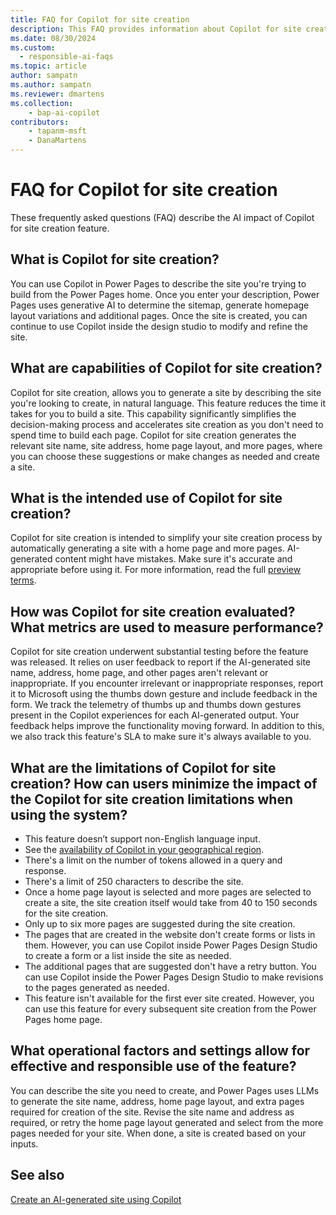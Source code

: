 ```yaml
---
title: FAQ for Copilot for site creation
description: This FAQ provides information about Copilot for site creation in Power Pages, along with key considerations for making use of this technology responsibly.
ms.date: 08/30/2024
ms.custom: 
  - responsible-ai-faqs
ms.topic: article
author: sampatn
ms.author: sampatn
ms.reviewer: dmartens
ms.collection: 
    - bap-ai-copilot
contributors:
    - tapanm-msft
    - DanaMartens
---
```


# FAQ for Copilot for site creation

These frequently asked questions (FAQ) describe the AI impact of Copilot for site creation feature.

## What is Copilot for site creation?

You can use Copilot in Power Pages to describe the site you're trying to build from the Power Pages home. Once you enter your description, Power Pages uses generative AI to determine the sitemap, generate homepage layout variations and additional pages. Once the site is created, you can continue to use Copilot inside the design studio to modify and refine the site.

## What are capabilities of Copilot for site creation?

Copilot for site creation, allows you to generate a site by describing the site you're looking to create, in natural language. This feature reduces the time it takes for you to build a site. This capability significantly simplifies the decision-making process and accelerates site creation as you don't need to spend time to build each page. Copilot for site creation generates the relevant site name, site address, home page layout, and more pages, where you can choose these suggestions or make changes as needed and create a site.

## What is the intended use of Copilot for site creation?

Copilot for site creation is intended to simplify your site creation process by automatically generating a site with a home page and more pages. AI-generated content might have mistakes. Make sure it's accurate and appropriate before using it. For more information, read the full [preview terms](https://go.microsoft.com/fwlink/?linkid=2189520).

## How was Copilot for site creation evaluated? What metrics are used to measure performance?

Copilot for site creation underwent substantial testing before the feature was released. It relies on user feedback to report if the AI-generated site name, address, home page, and other pages aren't relevant or inappropriate. If you encounter irrelevant or inappropriate responses, report it to Microsoft using the thumbs down gesture and include feedback in the form. We track the telemetry of thumbs up and thumbs down gestures present in the Copilot experiences for each AI-generated output. Your feedback helps improve the functionality moving forward. In addition to this, we also track this feature's SLA to make sure it's always available to you.

## What are the limitations of Copilot for site creation? How can users minimize the impact of the Copilot for site creation limitations when using the system?

- This feature doesn’t support non-English language input.
- See the [availability of Copilot in your geographical region](/power-platform/admin/geographical-availability-copilot).
- There's a limit on the number of tokens allowed in a query and response.
- There's a limit of 250 characters to describe the site.
- Once a home page layout is selected and more pages are selected to create a site, the site creation itself would take from 40 to 150 seconds for the site creation.
- Only up to six more pages are suggested during the site creation.
- The pages that are created in the website don't create forms or lists in them. However, you can use Copilot inside Power Pages Design Studio to create a form or a list inside the site as needed.
- The additional pages that are suggested don't have a retry button. You can use Copilot inside the Power Pages Design Studio to make revisions to the pages generated as needed.
- This feature isn't available for the first ever site created. However, you can use this feature for every subsequent site creation from the Power Pages home page.

## What operational factors and settings allow for effective and responsible use of the feature?

You can describe the site you need to create, and Power Pages uses LLMs to generate the site name, address, home page layout, and extra pages required for creation of the site. Revise the site name and address as required, or retry the home page layout generated and select from the more pages needed for your site. When done, a site is created based on your inputs.

## See also

[Create an AI-generated site using Copilot](getting-started/create-site-copilot.md)
